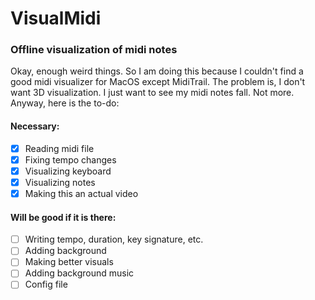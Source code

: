 # VisualMidi
### Offline visualization of midi notes

Okay, enough weird things. So I am doing this because I couldn't find a good midi visualizer for MacOS except MidiTrail. The problem is, I don't want 3D visualization. I just want to see my midi notes fall. Not more. Anyway, here is the to-do:

#### Necessary:
- [x] Reading midi file  
- [x] Fixing tempo changes  
- [x] Visualizing keyboard  
- [x] Visualizing notes  
- [x] Making this an actual video  

#### Will be good if it is there:
- [ ] Writing tempo, duration, key signature, etc.  
- [ ] Adding background  
- [ ] Making better visuals  
- [ ] Adding background music  
- [ ] Config file
